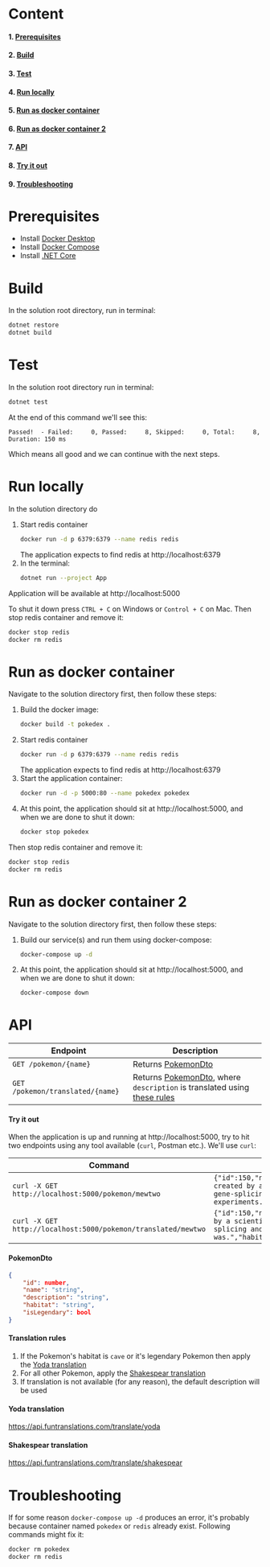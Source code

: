 ﻿

# Content
#### 1. [Prerequisites](#prerequisites)
#### 2. [Build](#build)
#### 3. [Test](#test)
#### 4. [Run locally](#run-locally)
#### 5. [Run as docker container](#run-as-docker-container)
#### 6. [Run as docker container 2](#run-as-docker-container-2)
#### 7. [API](#api)
#### 8. [Try it out](#try-it-out)
#### 9. [Troubleshooting](#troubleshooting)

# Prerequisites
- Install [Docker Desktop](https://docs.docker.com/desktop/)
- Install [Docker Compose](https://docs.docker.com/compose/install/)
- Install [.NET Core](https://dotnet.microsoft.com/learn/dotnet/hello-world-tutorial/install)

# Build
In the solution root directory, run in terminal:
```sh
dotnet restore
dotnet build
```

# Test
In the solution root directory run in terminal:
```sh
dotnet test
```
At the end of this command we'll see this:
```
Passed!  - Failed:     0, Passed:     8, Skipped:     0, Total:     8, Duration: 150 ms
```
Which means all good and we can continue with the next steps.

# Run locally
In the solution directory do
1. Start redis container
    ```sh
    docker run -d p 6379:6379 --name redis redis
    ```
    The application expects to find redis at http://localhost:6379
2. In the terminal:
    ```sh
    dotnet run --project App
    ```
Application will be available at http://localhost:5000

To shut it down press `CTRL + C` on Windows or `Control + C` on Mac.
Then stop redis container and remove it:
```sh
docker stop redis
docker rm redis
```

# Run as docker container
Navigate to the solution directory first, then follow these steps:
1. Build the docker image:
    ```sh
    docker build -t pokedex .
    ```
2. Start redis container
    ```sh
    docker run -d p 6379:6379 --name redis redis
    ```
    The application expects to find redis at http://localhost:6379
3. Start the application container:
    ```sh
    docker run -d -p 5000:80 --name pokedex pokedex
    ```
3. At this point, the application should sit at http://localhost:5000, and when we are done to shut it down:
    ```sh
    docker stop pokedex
    ```
Then stop redis container and remove it:
```sh
docker stop redis
docker rm redis
```
    
# Run as docker container 2
Navigate to the solution directory first, then follow these steps:
1. Build our service(s) and run them using docker-compose:
    ```sh
    docker-compose up -d
    ```
2. At this point, the application should sit at http://localhost:5000, and when we are done to shut it down:
    ```sh
    docker-compose down
    ```
    
# API
| Endpoint | Description |
| -------- | ----------- |
| `GET /pokemon/{name}` | Returns [PokemonDto](#pokemondto) |
| `GET /pokemon/translated/{name}` | Returns [PokemonDto](#pokemondto), where `description` is translated using [these rules](#translation-rules) |

#### Try it out
When the application is up and running at http://localhost:5000, try to hit two endpoints using any tool available (`curl`, Postman etc.). We'll use `curl`:

| Command | Response |
| ------- | -------- |
|`curl -X GET http://localhost:5000/pokemon/mewtwo`|`{"id":150,"name":"mewtwo","description":"It was created by a scientist after years of horrific gene-splicing and DNA-engineering experiments.","habitat":"rare","isLegendary":true}`|
|`curl -X GET http://localhost:5000/pokemon/translated/mewtwo`|`{"id":150,"name":"mewtwo","description":"Created by a scientist after years of horrific gene-splicing and dna-engineering experiments,  it was.","habitat":"rare","isLegendary":true}`|

#### PokemonDto
```json
{
    "id": number,
    "name": "string",
    "description": "string",
    "habitat": "string",
    "isLegendary": bool
}
```

#### Translation rules

1. If the Pokemon's habitat is `cave` or it's legendary Pokemon then apply the [Yoda translation](#yoda-translation)
2. For all other Pokemon, apply the [Shakespear translation](#shakespear-translation)
3. If translation is not available (for any reason), the default description will be used

#### Yoda translation
https://api.funtranslations.com/translate/yoda
#### Shakespear translation
https://api.funtranslations.com/translate/shakespear

# Troubleshooting
If for some reason `docker-compose up -d` produces an error, it's probably because container named `pokedex` or `redis` already exist.
Following commands might fix it:
```sh
docker rm pokedex
docker rm redis
```